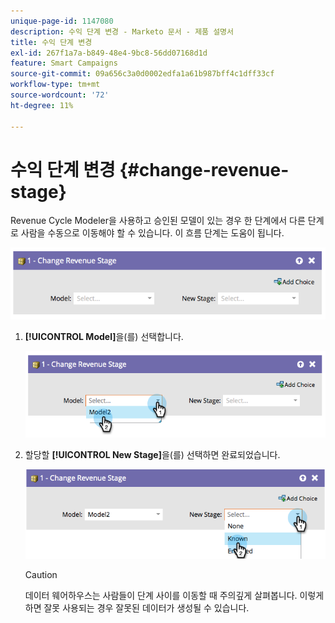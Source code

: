 ```yaml
---
unique-page-id: 1147080
description: 수익 단계 변경 - Marketo 문서 - 제품 설명서
title: 수익 단계 변경
exl-id: 267f1a7a-b849-48e4-9bc8-56dd07168d1d
feature: Smart Campaigns
source-git-commit: 09a656c3a0d0002edfa1a61b987bff4c1dff33cf
workflow-type: tm+mt
source-wordcount: '72'
ht-degree: 11%

---
```


# 수익 단계 변경 {#change-revenue-stage}

Revenue Cycle Modeler을 사용하고 승인된 모델이 있는 경우 한 단계에서 다른 단계로 사람을 수동으로 이동해야 할 수 있습니다. 이 흐름 단계는 도움이 됩니다.

![](assets/change-revenue-stage-1.png)

1. **[!UICONTROL Model]**&#x200B;을(를) 선택합니다.

   ![](assets/change-revenue-stage-2.png)

1. 할당할 **[!UICONTROL New Stage]**&#x200B;을(를) 선택하면 완료되었습니다.

   ![](assets/change-revenue-stage-3.png)

   >[!CAUTION]
   >
   >데이터 웨어하우스는 사람들이 단계 사이를 이동할 때 주의깊게 살펴봅니다. 이렇게 하면 잘못 사용되는 경우 잘못된 데이터가 생성될 수 있습니다.
